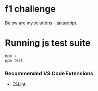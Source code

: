# f1 challenge
Below are my solutions - javascript.

# Running js test suite
```sh
npm i
npm test
```
### Recommended VS Code Extensions
* ESLint